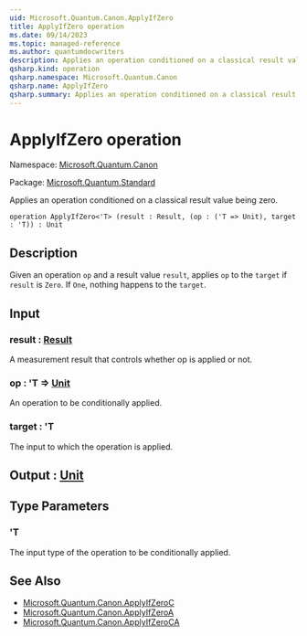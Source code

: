 ```yaml
---
uid: Microsoft.Quantum.Canon.ApplyIfZero
title: ApplyIfZero operation
ms.date: 09/14/2023
ms.topic: managed-reference
ms.author: quantumdocwriters
description: Applies an operation conditioned on a classical result value being zero.
qsharp.kind: operation
qsharp.namespace: Microsoft.Quantum.Canon
qsharp.name: ApplyIfZero
qsharp.summary: Applies an operation conditioned on a classical result value being zero.
---
```


# ApplyIfZero operation

Namespace: [Microsoft.Quantum.Canon](xref:Microsoft.Quantum.Canon)

Package: [Microsoft.Quantum.Standard](https://nuget.org/packages/Microsoft.Quantum.Standard)


Applies an operation conditioned on a classical result value being zero.

```qsharp
operation ApplyIfZero<'T> (result : Result, (op : ('T => Unit), target : 'T)) : Unit
```


## Description

Given an operation `op` and a result value `result`, applies `op` to the `target`if `result` is `Zero`. If `One`, nothing happens to the `target`.

## Input

### result : [Result](xref:microsoft.quantum.qsharp.valueliterals#result-literal)

A measurement result that controls whether op is applied or not.


### op : 'T => [Unit](xref:microsoft.quantum.qsharp.valueliterals#unit-literal) 

An operation to be conditionally applied.


### target : 'T

The input to which the operation is applied.



## Output : [Unit](xref:microsoft.quantum.qsharp.valueliterals#unit-literal)



## Type Parameters

### 'T

The input type of the operation to be conditionally applied.

## See Also

- [Microsoft.Quantum.Canon.ApplyIfZeroC](xref:Microsoft.Quantum.Canon.ApplyIfZeroC)
- [Microsoft.Quantum.Canon.ApplyIfZeroA](xref:Microsoft.Quantum.Canon.ApplyIfZeroA)
- [Microsoft.Quantum.Canon.ApplyIfZeroCA](xref:Microsoft.Quantum.Canon.ApplyIfZeroCA)